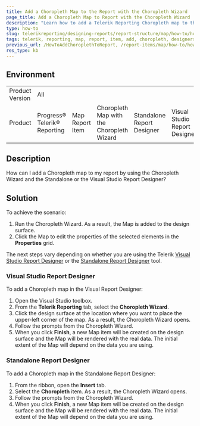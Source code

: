 ```yaml
---
title: Add a Choropleth Map to the Report with the Choropleth Wizard 
page_title: Add a Choropleth Map to Report with the Choropleth Wizard 
description: "Learn how to add a Telerik Reporting Choropleth map to the report when using the Choropleth Wizard and the Telerik Report Designers."
type: how-to
slug: telerikreporting/designing-reports/report-structure/map/how-to/how-to-add-choropleth-to-report
tags: telerik, reporting, map, report, item, add, choropleth, designers, wizard
previous_url: /HowToAddChoroplethToReport, /report-items/map/how-to/how-to-add-choropleth-to-report
res_type: kb
---
```


## Environment

<table>
	<tbody>
		<tr>
			<td>Product Version</td>
			<td>All</td>
		</tr>
		<tr>
			<td>Product</td>
			<td>Progress® Telerik® Reporting</td>
			<td>Map Report Item</td>
			<td>Choropleth Map with the Choropleth Wizard</td>
      <td>Standalone Report Designer</td>
      <td>Visual Studio Report Designer</td>
		</tr>
	</tbody>
</table>

## Description

How can I add a Choropleth map to my report by using the Choropleth Wizard and the Standalone or the Visual Studio Report Designer?

## Solution

To achieve the scenario: 

1. Run the Choropleth Wizard. As a result, the Map is added to the design surface. 
1. Click the Map to edit the properties of the selected elements in the **Properties** grid. 

The next steps vary depending on whether you are using the Telerik [Visual Studio Report Designer](#visual-studio-report-designer) or the [Standalone Report Designer](#standalone-report-designer) tool. 

### Visual Studio Report Designer   

To add a Choropleth map in the Visual Report Designer: 

1. Open the Visual Studio toolbox. 
1. From the **Telerik Reporting** tab, select the **Choropleth Wizard**.
1. Click the design surface at the location where you want to place the upper-left corner of the map. As a result, the Choropleth Wizard opens. 
1. Follow the prompts from the Choropleth Wizard.
1. When you click **Finish**, a new Map item will be created on the design surface and the Map will be rendered with the real data. The initial extent of the Map will depend on the data you are using. 

### Standalone Report Designer

To add a Choropleth map in the Standalone Report Designer:

1. From the ribbon, open the **Insert** tab. 
1. Select the **Choropleth** item. As a result, the Choropleth Wizard opens. 
1. Follow the prompts from the Choropleth Wizard.
1. When you click **Finish**, a new Map item will be created on the design surface and the Map will be rendered with the real data. The initial extent of the Map will depend on the data you are using. 
